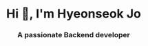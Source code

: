 <h1 align="center">Hi 👋, I'm Hyeonseok Jo</h1>
<h3 align="center">A passionate Backend developer</h3>
